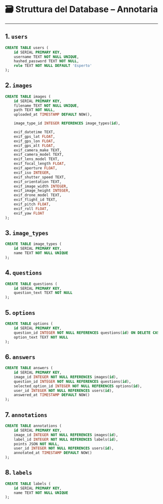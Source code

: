 # 🗃️ Struttura del Database – Annotaria

______________________________________________________________________

## 1. `users`

```sql
CREATE TABLE users (
    id SERIAL PRIMARY KEY,
    username TEXT NOT NULL UNIQUE,
    hashed_password TEXT NOT NULL,
    role TEXT NOT NULL DEFAULT 'Esperto'
);
```

## 2. `images`

```sql
CREATE TABLE images (
    id SERIAL PRIMARY KEY,
    filename TEXT NOT NULL UNIQUE,
    path TEXT NOT NULL,
    uploaded_at TIMESTAMP DEFAULT NOW(),

    image_type_id INTEGER REFERENCES image_types(id),

    exif_datetime TEXT,
    exif_gps_lat FLOAT,
    exif_gps_lon FLOAT,
    exif_gps_alt FLOAT,
    exif_camera_make TEXT,
    exif_camera_model TEXT,
    exif_lens_model TEXT,
    exif_focal_length FLOAT,
    exif_aperture FLOAT,
    exif_iso INTEGER,
    exif_shutter_speed TEXT,
    exif_orientation TEXT,
    exif_image_width INTEGER,
    exif_image_height INTEGER,
    exif_drone_model TEXT,
    exif_flight_id TEXT,
    exif_pitch FLOAT,
    exif_roll FLOAT,
    exif_yaw FLOAT
);
```

## 3. `image_types`

```sql
CREATE TABLE image_types (
    id SERIAL PRIMARY KEY,
    name TEXT NOT NULL UNIQUE
);
```

## 4. `questions`

```sql
CREATE TABLE questions (
    id SERIAL PRIMARY KEY,
    question_text TEXT NOT NULL
);
```

## 5. `options`

```sql
CREATE TABLE options (
    id SERIAL PRIMARY KEY,
    question_id INTEGER NOT NULL REFERENCES questions(id) ON DELETE CASCADE,
    option_text TEXT NOT NULL
);
```

## 6. `answers`

```sql
CREATE TABLE answers (
    id SERIAL PRIMARY KEY,
    image_id INTEGER NOT NULL REFERENCES images(id),
    question_id INTEGER NOT NULL REFERENCES questions(id),
    selected_option_id INTEGER NOT NULL REFERENCES options(id),
    user_id INTEGER NOT NULL REFERENCES users(id),
    answered_at TIMESTAMP DEFAULT NOW()
);
```

## 7. `annotations`

```sql
CREATE TABLE annotations (
    id SERIAL PRIMARY KEY,
    image_id INTEGER NOT NULL REFERENCES images(id),
    label_id INTEGER NOT NULL REFERENCES labels(id),
    points JSON NOT NULL,
    user_id INTEGER NOT NULL REFERENCES users(id),
    annotated_at TIMESTAMP DEFAULT NOW()
);
```

## 8. `labels`

```sql
CREATE TABLE labels (
    id SERIAL PRIMARY KEY,
    name TEXT NOT NULL UNIQUE
);
```
